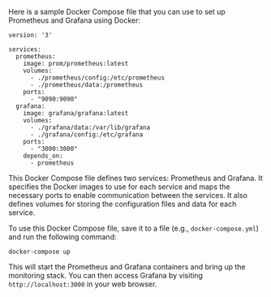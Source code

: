 Here is a sample Docker Compose file that you can use to set up Prometheus and Grafana using Docker:

```
version: '3'

services:
  prometheus:
    image: prom/prometheus:latest
    volumes:
      - ./prometheus/config:/etc/prometheus
      - ./prometheus/data:/prometheus
    ports:
      - "9090:9090"
  grafana:
    image: grafana/grafana:latest
    volumes:
      - ./grafana/data:/var/lib/grafana
      - ./grafana/config:/etc/grafana
    ports:
      - "3000:3000"
    depends_on:
      - prometheus
```



This Docker Compose file defines two services: Prometheus and Grafana. It specifies the Docker images to use for each service and maps the necessary ports to enable communication between the services. It also defines volumes for storing the configuration files and data for each service.

To use this Docker Compose file, save it to a file (e.g.,  `docker-compose.yml`) and run the following command:

```
docker-compose up
```



This will start the Prometheus and Grafana containers and bring up the monitoring stack. You can then access Grafana by visiting  `http://localhost:3000`  in your web browser.